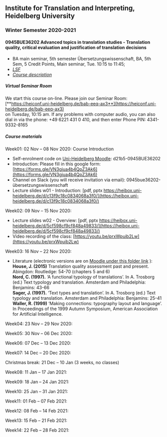 ## Institute for Translation and Interpreting, Heidelberg University
### Winter Semester 2020-2021
#### 0945BUE36202 Advanced topics in translation studies - Translation quality, critical evaluation and justification of translation decisions
- BA main seminar, 5th semester Übersetzungswissenschaft, BA, 5th Sem, 5 Credit Points, Main seminar, Tue.	10:15 to 11:45;
- [*LSF*](https://lsf.uni-heidelberg.de/qisserver/rds?state=verpublish&status=init&vmfile=no&publishid=320587&moduleCall=webInfo&publishConfFile=webInfo&publishSubDir=veranstaltung)
- [*Course description*](../teach2020-21-WS.md#0945BUE36202)

##### Virtual Seminar Room

We start this course on-line. Please join our Seminar Room:  
[**https://heiconf.uni-heidelberg.de/bab-eeq-ax3**](https://heiconf.uni-heidelberg.de/bab-eeq-ax3)  
on Tuesday, 10:15 am. If any problems with computer audio, you can also dial in via the phone: +49 6221 431 0 410, and then enter Phone PIN: 4341-9332-8165

##### Course materials

Week01: 02 Nov – 08 Nov 2020: Course Introduction  
- Self-enrolment code on [Uni-Heidelberg Moodle](https://moodle.uni-heidelberg.de/): d21b5-0945BUE36202
- Introduction: Please fill in this google form: [https://forms.gle/VN3gjua4b4QpZ3Ak6](https://forms.gle/VN3gjua4b4QpZ3Ak6)
- Channel on Slack (you will receive invitation via email): 0945bue36202-übersetzungswissenschaft
- Lecture slides w01 - Introduction: [pdf, pptx https://heibox.uni-heidelberg.de/d/c13f9c18c0834068a3f0/](https://heibox.uni-heidelberg.de/d/c13f9c18c0834068a3f0/)  

Week02: 09 Nov – 15 Nov 2020:
- Lecture slides w02 - Overview: [pdf, pptx https://heibox.uni-heidelberg.de/d/5cf598cf9cf848a49833/](https://heibox.uni-heidelberg.de/d/5cf598cf9cf848a49833/)  
- Video recording of the class: [https://youtu.be/prxWpuib2Lw](https://youtu.be/prxWpuib2Lw)  

Week03: 16 Nov – 22 Nov 2020:
- Literature (electronic versions are on [Moodle under this folder link](https://moodle.uni-heidelberg.de/mod/folder/view.php?id=229784) ):
**House, J. (2015)** Translation quality assessment past and present. Abingdon: Routledge: 54-70 (chapters 5 and 6)  
**Nord, C. (1997).** ‘A functional typology of translations’. In A. Trosborg (ed.) Text typology and translation. Amsterdam and Philadelphia: Benjamins: 43-66  
**Sager, J. (1997).** ‘Text types and translation’. In A. Trosborg (ed.) Text typology and translation. Amsterdam and Philadelphia: Benjamins: 25-41  
**Waller, R. (1999)** ‘Making connections: typography layout and language’. In Proceedings of the 1999 Autumn Symposium, American Association for Artificial Intelligence.  

Week04: 23 Nov – 29 Nov 2020:

Week05: 30 Nov – 06 Dec 2020:

Week06: 07 Dec – 13 Dec 2020:

Week07: 14 Dec – 20 Dec 2020:

Christmas break: 21 Dec – 10 Jan (3 weeks, no classes)  

Week08: 11 Jan – 17 Jan 2021:

Week09: 18 Jan – 24 Jan 2021:

Week10: 25 Jan – 31 Jan 2021:

Week11: 01 Feb – 07 Feb 2021:   

Week12: 08 Feb – 14 Feb 2021:

Week13: 15 Feb – 21 Feb 2021:

Week14: 22 Feb – 28 Feb 2021:
